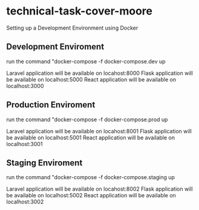# technical-task-cover-moore
Setting up a Development Environment using Docker

## Development Enviroment

run the command "docker-compose -f docker-compose.dev up

Laravel application will be available on locahost:8000
Flask application will be available on localhost:5000
React application will be available on localhost:3000

## Production Enviroment

run the command "docker-compose -f docker-compose.prod up

Laravel application will be available on locahost:8001
Flask application will be available on localhost:5001
React application will be available on localhost:3001

## Staging Enviroment

run the command "docker-compose -f docker-compose.staging up

Laravel application will be available on locahost:8002
Flask application will be available on localhost:5002
React application will be available on localhost:3002
